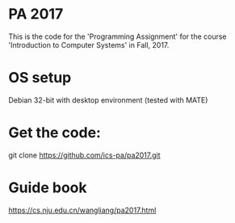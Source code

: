 # PA 2017

This is the code for the 'Programming Assignment' for the course 'Introduction to Computer Systems' in Fall, 2017.

# OS setup

Debian 32-bit with desktop environment (tested with MATE)

# Get the code:

git clone https://github.com/ics-pa/pa2017.git

# Guide book
 
https://cs.nju.edu.cn/wangliang/pa2017.html
